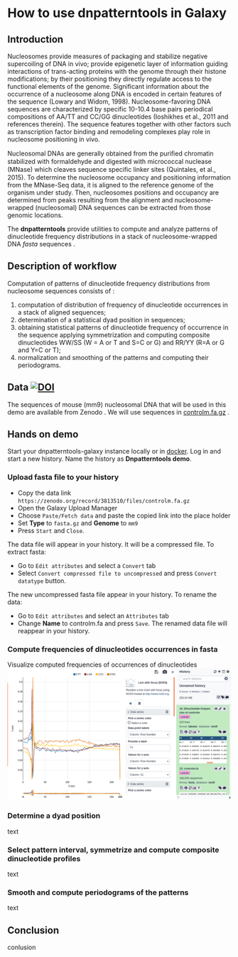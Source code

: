 
# How to use dnpatterntools in Galaxy
## Introduction
 Nucleosomes provide measures of packaging and stabilize negative supercoiling of DNA in vivo; provide epigenetic layer of information guiding interactions of trans-acting proteins with the genome through their histone modifications; by their positioning they directly regulate access to the functional elements of the genome. Significant information about the occurrence of a nucleosome along DNA is encoded in certain features of the sequence (Lowary and Widom, 1998). Nucleosome-favoring DNA sequences are characterized by specific 10-10.4 base pairs periodical compositions of AA/TT and CC/GG dinucleotides (Ioshikhes et al., 2011 and references therein). The sequence features  together with other factors such as transcription factor binding and remodeling complexes play role in nucleosome positioning in vivo. 

 Nucleosomal DNAs are generally obtained from the puriﬁed chromatin stabilized with formaldehyde and digested with micrococcal nuclease (MNase) which cleaves sequence speciﬁc linker sites (Quintales, et al., 2015). To determine the nucleosome occupancy and positioning information from the MNase-Seq data, it is aligned to the reference genome of the organism under study. Then, nucleosomes positions and occupancy are determined from peaks resulting from the alignment and nucleosome-wrapped (nucleosomal) DNA  sequences can be extracted from those genomic locations.  

 The __dnpatterntools__ provide utilities to compute and analyze patterns of dinucleotide frequency distributions in a stack of nucleosome-wrapped DNA *fasta* sequences .

## Description of workflow
Computation of patterns of dinucleotide frequency distributions from nucleosome sequences consists of :
1. computation of distribution of frequency of dinucleotide occurrences in a stack of aligned sequences; 
2. determination of a statistical dyad position in sequences; 
3. obtaining statistical patterns of dinucleotide frequency of occurrence in the sequence applying symmetrization  and computing composite dinucleotides WW/SS (W = A or T and S=C or G) and RR/YY (R=A or G and Y=C or T);
4. normalization and smoothing of the patterns and computing their periodograms.

## Data [![DOI](https://zenodo.org/badge/DOI/10.5281/zenodo.3813510.svg)](https://doi.org/10.5281/zenodo.3813510) 

The  sequences of mouse (mm9) nucleosomal DNA that will be used in this demo are available from Zenodo . We will use sequences in [controlm.fa.gz](https://doi.org/10.5281/zenodo.3813510) .

## Hands on demo
Start your dnpatterntools-galaxy instance locally or in [docker](https://hub.docker.com/r/erinija/dnpatterntools-galaxy). Log in and start a new history. Name the history as __Dnpatterntools demo__.  
### Upload fasta file to your history
 - Copy the data link `https://zenodo.org/record/3813510/files/controlm.fa.gz`
 - Open the Galaxy Upload Manager 
 - Choose `Paste/Fetch data` and paste the copied link into the place holder
 - Set __Type__ to `fasta.gz` and __Genome__ to `mm9`
 - Press `Start` and `Close`. 
 
 The data file will appear in your history. It will be a compressed file. To extract fasta: 
 - Go to `Edit attributes` and select  a `Convert` tab
 - Select `Convert compressed file to uncompressed` and press `Convert datatype` button. 
 
 The new uncompressed fasta file appear in your history. To rename the data:  
 - Go to `Edit attributes` and select an `Attributes` tab
 - Change __Name__ to controlm.fa and press `Save`. 
 The renamed data file will reappear in your history.   
### Compute frequencies of dinucleotides occurrences in fasta 
Visualize computed frequencies of occurrences of dinucleotides
![Fig1](https://github.com/erinijapranckeviciene/dnpatterntools/blob/master/tools-extra/tutimg/Fig1.PNG "Frequency profiles of dinucleotides")
### Determine a dyad position 
text
### Select pattern interval, symmetrize and compute composite dinucleotide profiles
text
### Smooth and compute periodograms of the patterns 
text

## Conclusion
conlusion
